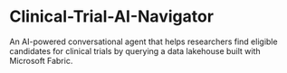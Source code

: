 # Clinical-Trial-AI-Navigator
An AI-powered conversational agent that helps researchers find eligible candidates for clinical trials by querying a data lakehouse built with Microsoft Fabric.
